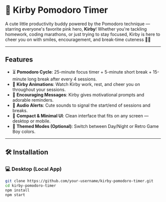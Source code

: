 # 🎀 Kirby Pomodoro Timer 

A cute little productivity buddy powered by the Pomodoro technique — starring everyone's favorite pink hero, **Kirby**! Whether you're tackling homework, coding marathons, or just trying to stay focused, Kirby is here to cheer you on with smiles, encouragement, and break-time cuteness 🍓🌸

---

## Features

- ⏳ **Pomodoro Cycle**: 25-minute focus timer + 5-minute short break + 15-minute long break after every 4 sessions.
- 💖 **Kirby Animations**: Watch Kirby work, rest, and cheer you on throughout your sessions.
- 📢 **Encouraging Messages**: Kirby gives motivational prompts and adorable reminders.
- 🔔 **Audio Alerts**: Cute sounds to signal the start/end of sessions and breaks.
- 🌙 **Compact & Minimal UI**: Clean interface that fits on any screen — desktop or mobile.
- 🎨 **Themed Modes (Optional)**: Switch between Day/Night or Retro Game Boy colors.

---

## 🛠️ Installation

### 💻 Desktop (Local App)

```bash
git clone https://github.com/your-username/kirby-pomodoro-timer.git
cd kirby-pomodoro-timer
npm install
npm start
